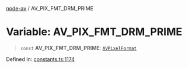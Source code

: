 [node-av](../globals.md) / AV\_PIX\_FMT\_DRM\_PRIME

# Variable: AV\_PIX\_FMT\_DRM\_PRIME

> `const` **AV\_PIX\_FMT\_DRM\_PRIME**: [`AVPixelFormat`](../type-aliases/AVPixelFormat.md)

Defined in: [constants.ts:1174](https://github.com/seydx/av/blob/f8631fc881b394300b1479f511d55cf1c370a87f/src/constants/constants.ts#L1174)
